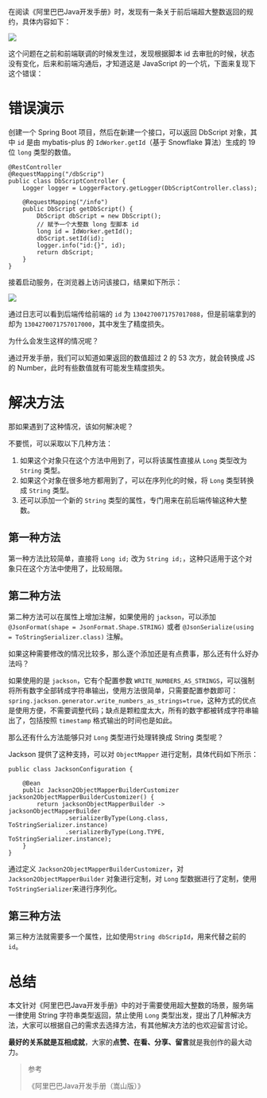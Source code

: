 在阅读《阿里巴巴Java开发手册》时，发现有一条关于前后端超大整数返回的规约，具体内容如下：

![](https://img-blog.csdnimg.cn/20200911110331712.png)

这个问题在之前和前端联调的时候发生过，发现根据脚本 id 去审批的时候，状态没有变化，后来和前端沟通后，才知道这是 JavaScript 的一个坑，下面来复现下这个错误：

# 错误演示

创建一个 Spring Boot 项目，然后在新建一个接口，可以返回 DbScript 对象，其中 `id` 是由 mybatis-plus 的 `IdWorker.getId`（基于 Snowflake 算法）生成的 19 位 `long` 类型的数值。

```
@RestController
@RequestMapping("/dbScrip")
public class DbScriptController {
    Logger logger = LoggerFactory.getLogger(DbScriptController.class);

    @RequestMapping("/info")
    public DbScript getDbScript() {
        DbScript dbScript = new DbScript();
        // 赋予一个大整数 long 型脚本 id
        long id = IdWorker.getId();
        dbScript.setId(id);
        logger.info("id:{}", id);
        return dbScript;
    }
}
```

接着启动服务，在浏览器上访问该接口，结果如下所示：

![](https://img-blog.csdnimg.cn/20200911121551478.png)

通过日志可以看到后端传给前端的 `id` 为 `1304270071757017088`，但是前端拿到的却为 `1304270071757017000`，其中发生了精度损失。

为什么会发生这样的情况呢？

通过开发手册，我们可以知道如果返回的数值超过 2 的 53 次方，就会转换成 JS 的 Number，此时有些数值就有可能发生精度损失。

# 解决方法

那如果遇到了这种情况，该如何解决呢？

不要慌，可以采取以下几种方法：

1. 如果这个对象只在这个方法中用到了，可以将该属性直接从 `Long` 类型改为 `String` 类型。
2. 如果这个对象在很多地方都用到了，可以在序列化的时候，将 `Long` 类型转换成 `String` 类型。
3. 还可以添加一个新的 `String` 类型的属性，专门用来在前后端传输这种大整数。

## 第一种方法

第一种方法比较简单，直接将 `Long id;` 改为 `String id;`，这种只适用于这个对象只在这个方法中使用了，比较局限。

## 第二种方法

第二种方法可以在属性上增加注解，如果使用的 `jackson`，可以添加 `@JsonFormat(shape = JsonFormat.Shape.STRING)` 或者 `@JsonSerialize(using = ToStringSerializer.class)` 注解。

如果这种需要修改的情况比较多，那么逐个添加还是有点费事，那么还有什么好办法吗？

如果使用的是  `jackson`，它有个配置参数 `WRITE_NUMBERS_AS_STRINGS`，可以强制将所有数字全部转成字符串输出，使用方法很简单，只需要配置参数即可：`spring.jackson.generator.write_numbers_as_strings=true`，这种方式的优点是使用方便，不需要调整代码；缺点是颗粒度太大，所有的数字都被转成字符串输出了，包括按照 `timestamp` 格式输出的时间也是如此。

那么还有什么方法能够只对 `Long` 类型进行处理转换成 String 类型呢？

Jackson 提供了这种支持，可以对 `ObjectMapper` 进行定制，具体代码如下所示：

```
public class JacksonConfiguration {

    @Bean
    public Jackson2ObjectMapperBuilderCustomizer jackson2ObjectMapperBuilderCustomizer() {
        return jacksonObjectMapperBuilder -> jacksonObjectMapperBuilder
                .serializerByType(Long.class, ToStringSerializer.instance)
                .serializerByType(Long.TYPE, ToStringSerializer.instance);
    }
}
```

通过定义 `Jackson2ObjectMapperBuilderCustomizer`，对 `Jackson2ObjectMapperBuilder` 对象进行定制，对 `Long` 型数据进行了定制，使用`ToStringSerializer`来进行序列化。

## 第三种方法

第三种方法就需要多一个属性，比如使用`String dbScripId`，用来代替之前的 `id`。

# 总结

本文针对《阿里巴巴Java开发手册》中的对于需要使用超大整数的场景，服务端一律使用 String 字符串类型返回，禁止使用
`Long` 类型出发，提出了几种解决方法，大家可以根据自己的需求去选择方法，有其他解决方法的也欢迎留言讨论。

**最好的关系就是互相成就**，大家的**点赞、在看、分享、留言**就是我创作的最大动力。

> 参考
>
> 《阿里巴巴Java开发手册（嵩山版）》
>
